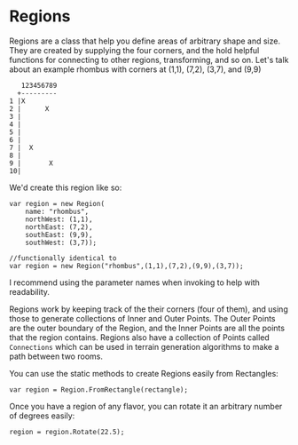 # Regions

Regions are a class that help you define areas of arbitrary shape and size. They are created by supplying the four corners, and the hold helpful functions for connecting to other regions, transforming, and so on. Let's talk about an example rhombus with corners at (1,1), (7,2), (3,7), and (9,9)

```
   123456789
  +---------
1 |X
2 |      X
3 |
4 |
5 |
6 |
7 |  X
8 |
9 |       X
10|
```

We'd create this region like so:

```
var region = new Region(
    name: "rhombus",
    northWest: (1,1),
    northEast: (7,2),
    southEast: (9,9),
    southWest: (3,7));

//functionally identical to
var region = new Region("rhombus",(1,1),(7,2),(9,9),(3,7));
```

I recommend using the parameter names when invoking to help with readability.

Regions work by keeping track of the their corners (four of them), and using those to generate collections of Inner and Outer Points. The Outer Points are the outer boundary of the Region, and the Inner Points are all the points that the region contains. Regions also have a collection of Points called `Connections` which can be used in terrain generation algorithms to make a path between two rooms.

You can use the static methods to create Regions easily from Rectangles:

`var region = Region.FromRectangle(rectangle);`

Once you have a region of any flavor, you can rotate it an arbitrary number of degrees easily:

`region = region.Rotate(22.5);`

